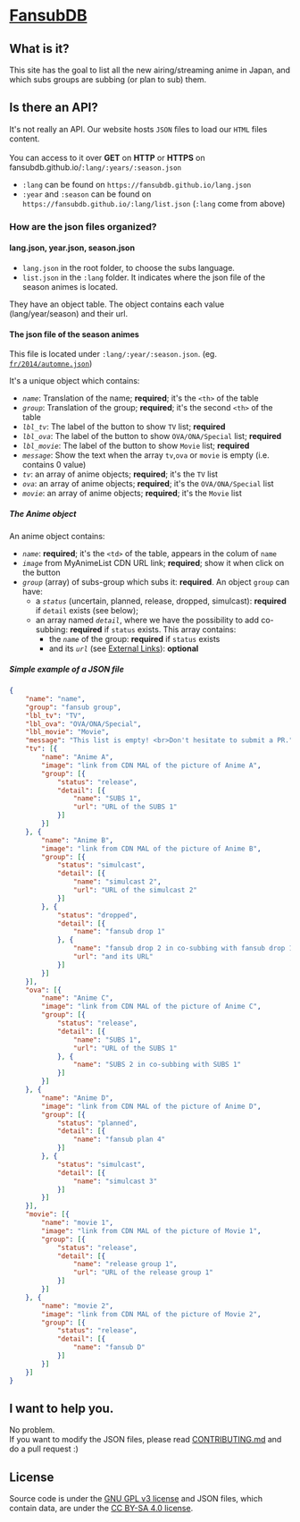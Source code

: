 # [FansubDB][url]

## What is it?

This site has the goal to list all the new airing/streaming anime in Japan, and which subs groups are subbing (or plan to sub) them.

## Is there an API?

It's not really an API.
Our website hosts `JSON` files to load our `HTML` files content.
<br><br>
You can access to it over **GET** on **HTTP** or **HTTPS** on fansubdb.github.io/`:lang/:years/:season.json`
<br>
* `:lang` can be found on `https://fansubdb.github.io/lang.json`
* `:year` and `:season` can be found on `https://fansubdb.github.io/:lang/list.json` (`:lang` come from above)

### How are the json files organized?

#### lang.json, year.json, season.json

* `lang.json` in the root folder, to choose the subs language.
* `list.json` in the `:lang` folder. It indicates where the json file of the season animes is located.

They have an object table. The object contains each value (lang/year/season) and their url.

#### The json file of the season animes

This file is located under `:lang/:year/:season.json`. (eg. [`fr/2014/automne.json`][automne2014JSON])

It's a unique object which contains:

* *`name`*: Translation of the name; **required**; it's the `<th>` of the table
* *`group`*: Translation of the group; **required**; it's the second `<th>` of the table
* *`lbl_tv`*: The label of the button to show `TV` list; **required**
* *`lbl_ova`*: The label of the button to show `OVA/ONA/Special` list; **required**
* *`lbl_movie`*: The label of the button to show `Movie` list; **required**
* *`message`*: Show the text when the array `tv`,`ova` or `movie` is empty (i.e. contains 0 value)
* *`tv`*: an array of anime objects; **required**; it's the `TV` list
* *`ova`*: an array of anime objects; **required**; it's the `OVA/ONA/Special` list
* *`movie`*: an array of anime objects; **required**; it's the `Movie` list

##### The Anime object

An anime object contains:

* *`name`*: **required**; it's the `<td>` of the table, appears in the colum of `name`
* *`image`* from MyAnimeList CDN URL link; **required**; show it when click on the button
* *`group`* (array) of subs-group which subs it: **required**. An object `group` can have:
	* a *`status`* (uncertain, planned, release, dropped, simulcast): **required** if `detail` exists (see below);
	* an array named *`detail`*, where we have the possibility to add co-subbing: **required** if `status` exists. This array contains:
		* the *`name`* of the group: **required** if `status` exists
		* and its *`url`* (see [External Links](#external-links)): **optional**

##### Simple example of a JSON file

```json
{
	"name": "name",
	"group": "fansub group",
	"lbl_tv": "TV",
	"lbl_ova": "OVA/ONA/Special",
	"lbl_movie": "Movie",
	"message": "This list is empty! <br>Don't hesitate to submit a PR.",
	"tv": [{
		"name": "Anime A",
		"image": "link from CDN MAL of the picture of Anime A",
		"group": [{
			"status": "release",
			"detail": [{
				"name": "SUBS 1",
				"url": "URL of the SUBS 1"
			}]
		}]
	}, {
		"name": "Anime B",
		"image": "link from CDN MAL of the picture of Anime B",
		"group": [{
			"status": "simulcast",
			"detail": [{
				"name": "simulcast 2",
				"url": "URL of the simulcast 2"
			}]
		}, {
			"status": "dropped",
			"detail": [{
				"name": "fansub drop 1"
			}, {
				"name": "fansub drop 2 in co-subbing with fansub drop 1",
				"url": "and its URL"
			}]
		}]
	}],
	"ova": [{
		"name": "Anime C",
		"image": "link from CDN MAL of the picture of Anime C",
		"group": [{
			"status": "release",
			"detail": [{
				"name": "SUBS 1",
				"url": "URL of the SUBS 1"
			}, {
				"name": "SUBS 2 in co-subbing with SUBS 1"
			}]
		}]
	}, {
		"name": "Anime D",
		"image": "link from CDN MAL of the picture of Anime D",
		"group": [{
			"status": "planned",
			"detail": [{
				"name": "fansub plan 4"
			}]
		}, {
			"status": "simulcast",
			"detail": [{
				"name": "simulcast 3"
			}]
		}]
	}],
	"movie": [{
		"name": "movie 1",
		"image": "link from CDN MAL of the picture of Movie 1",
		"group": [{
			"status": "release",
			"detail": [{
				"name": "release group 1",
				"url": "URL of the release group 1"
			}]
		}]
	}, {
		"name": "movie 2",
		"image": "link from CDN MAL of the picture of Movie 2",
		"group": [{
			"status": "release",
			"detail": [{
				"name": "fansub D"
			}]
		}]
	}]
}
```

## I want to help you.

No problem.
<br>
If you want to modify the JSON files, please read [CONTRIBUTING.md][TLDRContributing] and do a pull request :)

## License

Source code is under the [GNU GPL v3 license][GPLv3] and JSON files, which contain data, are under the [CC BY-SA 4.0 license][CCBYSA].

[url]: https://fansubdb.github.io
[automne2014JSON]: fr/2014/automne.json
[TLDRContributing]: CONTRIBUTING.md#tddr-modifying-a-json-file
[GPLv3]: https://www.gnu.org/licenses/gpl-3.0.txt
[CCBYSA]: http://creativecommons.org/licenses/by-sa/4.0/
